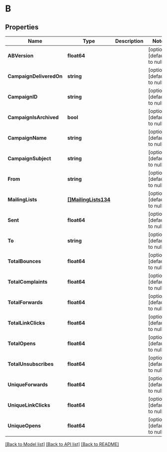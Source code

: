 # B

## Properties
Name | Type | Description | Notes
------------ | ------------- | ------------- | -------------
**ABVersion** | **float64** |  | [optional] [default to null]
**CampaignDeliveredOn** | **string** |  | [optional] [default to null]
**CampaignID** | **string** |  | [optional] [default to null]
**CampaignIsArchived** | **bool** |  | [optional] [default to null]
**CampaignName** | **string** |  | [optional] [default to null]
**CampaignSubject** | **string** |  | [optional] [default to null]
**From** | **string** |  | [optional] [default to null]
**MailingLists** | [**[]MailingLists134**](MailingLists134.md) |  | [optional] [default to null]
**Sent** | **float64** |  | [optional] [default to null]
**To** | **string** |  | [optional] [default to null]
**TotalBounces** | **float64** |  | [optional] [default to null]
**TotalComplaints** | **float64** |  | [optional] [default to null]
**TotalForwards** | **float64** |  | [optional] [default to null]
**TotalLinkClicks** | **float64** |  | [optional] [default to null]
**TotalOpens** | **float64** |  | [optional] [default to null]
**TotalUnsubscribes** | **float64** |  | [optional] [default to null]
**UniqueForwards** | **float64** |  | [optional] [default to null]
**UniqueLinkClicks** | **float64** |  | [optional] [default to null]
**UniqueOpens** | **float64** |  | [optional] [default to null]

[[Back to Model list]](../README.md#documentation-for-models) [[Back to API list]](../README.md#documentation-for-api-endpoints) [[Back to README]](../README.md)


